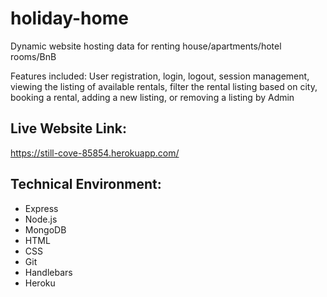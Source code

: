 # holiday-home

Dynamic website hosting data for renting house/apartments/hotel rooms/BnB

Features included: User registration, login, logout, session management, viewing the listing of available rentals, filter the rental listing based on city, booking a rental, adding a new listing, or removing a listing by Admin

## Live Website Link:

<https://still-cove-85854.herokuapp.com/>

## Technical Environment:

* Express 
* Node.js
* MongoDB
* HTML
* CSS
* Git
* Handlebars
* Heroku
